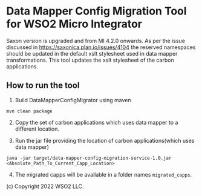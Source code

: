 # Data Mapper Config Migration Tool for WSO2 Micro Integrator

Saxon version is upgraded and from MI 4.2.0 onwards. As per the issue discussed in https://saxonica.plan.io/issues/4104
the reserved namespaces should be updated in the default xslt stylesheet used in data mapper transformations.
This tool updates the xslt stylesheet of the carbon applications.

## How to run the tool

1. Build DataMapperConfigMigrator using maven

`mvn clean package`

2. Copy the set of carbon applications which uses data mapper to a different location.

3. Run the jar file providing the location of carbon applications(which uses data mapper)

`java -jar target/data-mapper-config-migration-service-1.0.jar <Absolute_Path_To_Current_Capp_Location>`

4. The migrated capps will be available in a folder names `migrated_capps`.

(c) Copyright 2022 WSO2 LLC.

